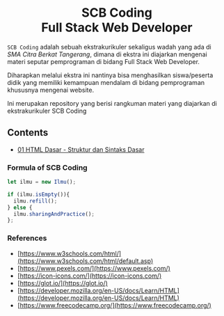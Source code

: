 <h1 align="center">SCB Coding <br>Full Stack Web Developer</h1>

`SCB Coding` adalah sebuah ekstrakurikuler sekaligus wadah yang ada di *SMA Citra Berkat Tangerang*, dimana di ekstra ini diajarkan mengenai materi seputar pemprograman
di bidang Full Stack Web Developer. 

Diharapkan melalui ekstra ini nantinya bisa menghasilkan siswa/peserta didik yang memiliki kemampuan mendalam di bidang pemprograman khususnya mengenai website.

Ini merupakan repository yang berisi rangkuman materi yang diajarkan di ekstrakurikuler SCB Coding


## Contents
* [01 HTML Dasar - Struktur dan Sintaks Dasar](https://github.com/Juwono136/SCB_Coding/tree/master/01%20HTML%20Dasar%20-%20Struktur%20dan%20Sintaks%20Dasar)



### Formula of SCB Coding
```javascript
let ilmu = new Ilmu();

if (ilmu.isEmpty()){
  ilmu.refill();
} else {
  ilmu.sharingAndPractice();
};
```

### References
* [https://www.w3schools.com/html/](https://www.w3schools.com/html/default.asp)
* [https://www.pexels.com/](https://www.pexels.com/)
* [https://icon-icons.com/](https://icon-icons.com/)
* [https://glot.io/](https://glot.io/)
* [https://developer.mozilla.org/en-US/docs/Learn/HTML](https://developer.mozilla.org/en-US/docs/Learn/HTML)
* [https://www.freecodecamp.org/](https://www.freecodecamp.org/)
